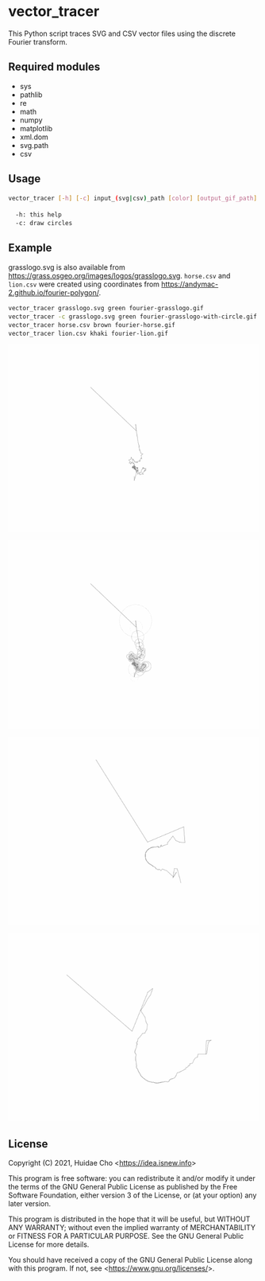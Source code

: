 # vector_tracer

This Python script traces SVG and CSV vector files using the discrete Fourier
transform.

## Required modules

* sys
* pathlib
* re
* math
* numpy
* matplotlib
* xml.dom
* svg.path
* csv

## Usage

```bash
vector_tracer [-h] [-c] input_(svg|csv)_path [color] [output_gif_path]

  -h: this help
  -c: draw circles
```

## Example

grasslogo.svg is also available from
https://grass.osgeo.org/images/logos/grasslogo.svg. `horse.csv` and `lion.csv`
were created using coordinates from
https://andymac-2.github.io/fourier-polygon/.

```bash
vector_tracer grasslogo.svg green fourier-grasslogo.gif
vector_tracer -c grasslogo.svg green fourier-grasslogo-with-circle.gif
vector_tracer horse.csv brown fourier-horse.gif
vector_tracer lion.csv khaki fourier-lion.gif
```

![fourier-grasslogo.gif](fourier-grasslogo.gif "fourier-grasslogo.gif")

![fourier-grasslogo-with-circles.gif](fourier-grasslogo-with-circles.gif "fourier-grasslogo-with-circles.gif")

![fourier-horse.gif](fourier-horse.gif "fourier-horse.gif")

![fourier-lion.gif](fourier-lion.gif "fourier-lion.gif")

## License

Copyright (C) 2021, Huidae Cho <<https://idea.isnew.info>>

This program is free software: you can redistribute it and/or modify
it under the terms of the GNU General Public License as published by
the Free Software Foundation, either version 3 of the License, or
(at your option) any later version.

This program is distributed in the hope that it will be useful,
but WITHOUT ANY WARRANTY; without even the implied warranty of
MERCHANTABILITY or FITNESS FOR A PARTICULAR PURPOSE.  See the
GNU General Public License for more details.

You should have received a copy of the GNU General Public License
along with this program.  If not, see <<https://www.gnu.org/licenses/>>.
